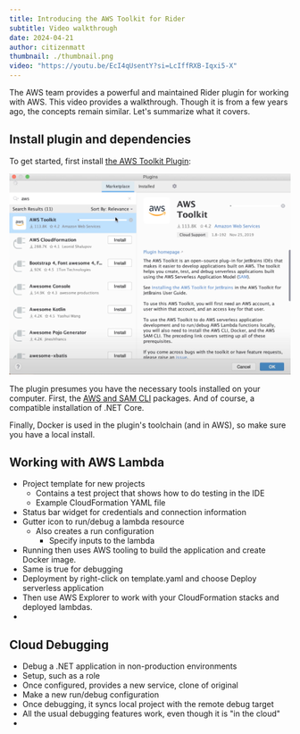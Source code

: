 ```yaml
---
title: Introducing the AWS Toolkit for Rider
subtitle: Video walkthrough
date: 2024-04-21
author: citizenmatt
thumbnail: ./thumbnail.png
video: "https://youtu.be/EcI4qUsentY?si=LcIffRXB-Iqxi5-X"
---
```


The AWS team provides a powerful and maintained Rider plugin for working with AWS.
This video provides a walkthrough. Though it is from a few years ago, the concepts
remain similar. Let's summarize what it covers.

## Install plugin and dependencies

To get started, first install [the AWS Toolkit Plugin](https://plugins.jetbrains.com/plugin/11349-aws-toolkit):

![AWS Toolkit Plugin](install_plugin.png)

The plugin presumes you have the necessary tools installed on your computer. First, the [AWS and SAM CLI](https://docs.aws.amazon.com/cli/) packages.
And of course, a compatible installation of .NET Core.

Finally, Docker is used in the plugin's toolchain (and in AWS), so make sure you have a local install.

## Working with AWS Lambda

- Project template for new projects
  - Contains a test project that shows how to do testing in the IDE
  - Example CloudFormation YAML file
- Status bar widget for credentials and connection information
- Gutter icon to run/debug a lambda resource
  - Also creates a run configuration
    - Specify inputs to the lambda
- Running then uses AWS tooling to build the application and create Docker image.
- Same is true for debugging
- Deployment by right-click on template.yaml and choose Deploy serverless application
- Then use AWS Explorer to work with your CloudFormation stacks and deployed lambdas.
-

## Cloud Debugging

- Debug a .NET application in non-production environments
- Setup, such as a role
- Once configured, provides a new service, clone of original
- Make a new run/debug configuration
- Once debugging, it syncs local project with the remote debug target
- All the usual debugging features work, even though it is "in the cloud"
-
